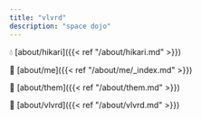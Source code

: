 ```yaml
---
title: "vlvrd"
description: "space dojo"
---
```


:droplet: [about/hikari]({{< ref "/about/hikari.md" >}})

:dog: [about/me]({{< ref "/about/me/_index.md" >}})

:leaves: [about/them]({{< ref "/about/them.md" >}})

:rocket: [about/vlvrd]({{< ref "/about/vlvrd.md" >}})
